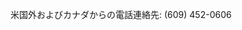 <Token xmlns:xlink="http://www.w3.org/1999/xlink">米国外およびカナダからの電話連絡先: (609) 452-0606</Token>

<!--HONumber=May16_HO1-->


